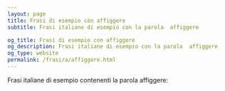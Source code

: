 ```yaml
---
layout: page
title: Frasi di esempio con affiggere 
subtitle: Frasi italiane di esempio con la parola  affiggere

og_title: Frasi di esempio con affiggere 
og_description: Frasi italiane di esempio con la parola  affiggere
og_type: website
permalink: /frasi/a/affiggere.html
---
```


Frasi italiane di esempio contenenti la parola affiggere:


